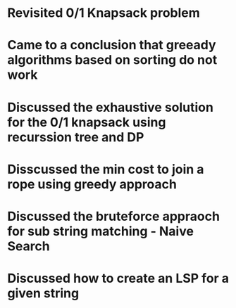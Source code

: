 # Revisited 0/1 Knapsack problem

# Came to a conclusion that greeady algorithms based on sorting do not work

# Discussed the exhaustive solution for the 0/1 knapsack using recurssion tree and DP

# Disscussed the min cost to join a rope using greedy approach

# Discussed the bruteforce appraoch for sub string matching - Naive Search

# Discussed how to create an LSP for a given string
